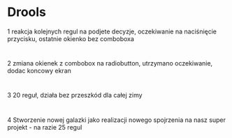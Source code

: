 # Drools
1 reakcja kolejnych regul na podjete decyzje, oczekiwanie na naciśnięcie przycisku, ostatnie okienko bez comboboxa
#
2 zmiana okienek z combobox na radiobutton, utrzymano oczekiwanie, dodac koncowy ekran
#
3 20 reguł, działa bez przeszkód dla całej zimy
#
4 Stworzenie nowej galazki jako realizacji nowego spojrzenia na nasz super projekt - na razie 25 regul
